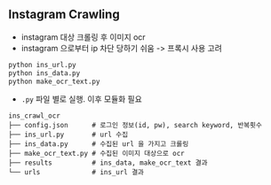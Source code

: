 ## Instagram Crawling

- instagram 대상 크롤링 후 이미지 ocr
- instagram 으로부터 ip 차단 당하기 쉬움 -> 프록시 사용 고려

```bash
python ins_url.py
python ins_data.py
python make_ocr_text.py
```

- `.py` 파일 별로 실행. 이후 모듈화 필요

```
ins_crawl_ocr
├── config.json      # 로그인 정보(id, pw), search keyword, 반복횟수
├── ins_url.py       # url 수집
├── ins_data.py      # 수집된 url 을 가지고 크롤링
├── make_ocr_text.py # 수집된 이미지 대상으로 ocr
├── results          # ins_data, make_ocr_text 결과
└── urls             # ins_url 결과
```
